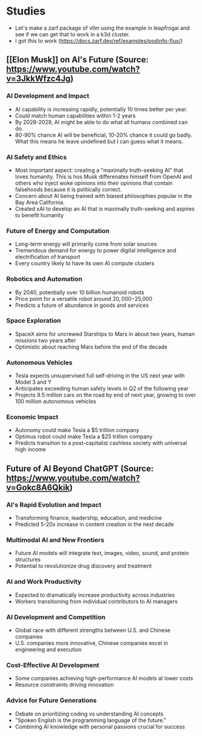 # Studies

- Let's make a zarf package of vllm using the example in leapfrogai and see if we can get that to work in a k3d cluster.
- I got this to work (https://docs.zarf.dev/ref/examples/podinfo-flux/)

## [[Elon Musk]] on AI's Future (Source: https://www.youtube.com/watch?v=3JkkWfzc4Jg)

### AI Development and Impact
- AI capability is increasing rapidly, potentially 10 times better per year.
- Could match human capabilities within 1-2 years
- By 2028-2029, AI might be able to do what all humans combined can do.
- 80-90% chance AI will be beneficial, 10-20% chance it could go badly. What this means he leave undefined
  but I can guess what it means.

### AI Safety and Ethics
- Most important aspect: creating a "maximally truth-seeking AI" that loves humanity. This is hos Musk differenates himself
  from OpenAI and others who inject woke opinions into their opinions that contain falsehoods because it is politically correct.
- Concern about AI being trained with biased philosophies popular in the Bay Area California.
- Created xAI to develop an AI that is maximally truth-seeking and aspires to benefit humanity

### Future of Energy and Computation
- Long-term energy will primarily come from solar sources
- Tremendous demand for energy to power digital intelligence and electrification of transport
- Every country likely to have its own AI compute clusters

### Robotics and Automation
- By 2040, potentially over 10 billion humanoid robots
- Price point for a versatile robot around $20,000-$25,000
- Predicts a future of abundance in goods and services

### Space Exploration
- SpaceX aims for uncrewed Starships to Mars in about two years, human missions two years after
- Optimistic about reaching Mars before the end of the decade

### Autonomous Vehicles
- Tesla expects unsupervised full self-driving in the US next year with Model 3 and Y
- Anticipates exceeding human safety levels in Q2 of the following year
- Projects 9.5 million cars on the road by end of next year, growing to over 100 million autonomous vehicles

### Economic Impact
- Autonomy could make Tesla a $5 trillion company
- Optimus robot could make Tesla a $25 trillion company
- Predicts transition to a post-capitalist cashless society with universal high income

## Future of AI Beyond ChatGPT (Source: https://www.youtube.com/watch?v=Gokc8A6Qkik)

### AI's Rapid Evolution and Impact
- Transforming finance, leadership, education, and medicine
- Predicted 5-20x increase in content creation in the next decade

### Multimodal AI and New Frontiers
- Future AI models will integrate text, images, video, sound, and protein structures
- Potential to revolutionize drug discovery and treatment

### AI and Work Productivity
- Expected to dramatically increase productivity across industries
- Workers transitioning from individual contributors to AI managers

### AI Development and Competition
- Global race with different strengths between U.S. and Chinese companies
- U.S. companies more innovative, Chinese companies excel in engineering and execution

### Cost-Effective AI Development
- Some companies achieving high-performance AI models at lower costs
- Resource constraints driving innovation

### Advice for Future Generations
- Debate on prioritizing coding vs understanding AI concepts
- "Spoken English is the programming language of the future."
- Combining AI knowledge with personal passions crucial for success
